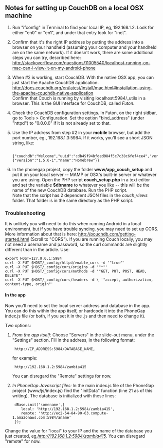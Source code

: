 ## Notes for setting up CouchDB on a local OSX machine

1. Run "ifconfig" in Terminal to find your local IP, eg, 192.168.1.2. Look for either "en0" or "en1", and under that entry look for "inet".

2. Confirm that it's the right IP address by putting the address into a browser on your handheld (assuming your computer and your handheld are on the same network). If it doesn't work, there are some additional steps you can try, described here: <http://stackoverflow.com/questions/11005540/localhost-running-on-mac-can-i-view-it-on-my-android-phone>

3. When #2 is working, start CouchDB. With the native OSX app, you can just start the Apache CouchDB application.   
<http://docs.couchdb.org/en/latest/install/mac.html#installation-using-the-apache-couchdb-native-application>   
Confirm that Couch is running by visiting localhost:5984/_utils in a browser. This is the GUI interface for CouchDB, called *Futon*.
	
4. Check the CouchDB configuration settings. In Futon, on the right sidbar, go to Tools > Configuration. Set the option "bind_address" (under "httpd") to "0.0.0.0" if it is not already set to that.

5. Use the IP address from step #2 in your **mobile** browser, but add the port number, eg., 192.168.1.3:5984. If it works, you'll see a short JSON string, like:

		{"couchdb":"Welcome","uuid":"cdb49f94bfded984f5c7c38c6fef4ce4","version":"1.5.0","vendor":{"version":"1.5.0-1","name":"Homebrew"}}

6. In the phonegap project, copy the folder **www/app_couch_setup** and put it on your local server -- MAMP or OSX's built-in server or whatever you are using. Open the PHP script **couch_setup.php** in a text editor and set the variable **$dbname** to whatever you like -- this will be the name of the new CouchDB database. Run the PHP script.    
Note that the script has 2 dependent JSON files in the *couch_views* folder. That folder is in the same directory as the PHP script.


### Troubleshooting
It is unlikely you will need to do this when running Android in a local environment, but if you have trouble syncing, you may need to set up CORS. More information about that is here: http://pouchdb.com/getting-started.html (Scroll to "CORS"). If you are running Couch locally, you may not need a username and password, so the curl commands are slightly different than in the article. Use:

	export HOST=127.0.0.1:5984
	curl -X PUT $HOST/_config/httpd/enable_cors -d '"true"'
	curl -X PUT $HOST/_config/cors/origins -d '"*"'
	curl -X PUT $HOST/_config/cors/methods -d '"GET, PUT, POST, HEAD, DELETE"'
	curl -X PUT $HOST/_config/cors/headers -d \ '"accept, authorization, content-type, origin"'

#### In the app
Now you'll need to set the local server address and database in the app. You can do this within the app itself, or hardcode it into the PhoneGap index.js file (or both, if you set it in the .js and then need to change it).

Two options:

1. *From the app itself:* Choose "Servers" in the slide-out menu, under the "Settings" section. Fill in the address, in the following format:

		http://IP_ADDRESS:5984/DATABASE_NAME, 
	for example:
	
		http://192.168.1.2:5984/zambia415 
	You can disregard the "Remote" settings for now.

2. *In PhoneGap Javascript files:* In the main index.js file of the PhoneGap project (www/js/index.js) find the "initData" function (line 21 as of this writing). The database is initialized with these lines: 

		dBase.init('somename',{
		   local: 'http://192.168.1.2:5984/zambia415',
		   remote: 'http://ec2-54-84-90-63.compute-1.amazonaws.com:5984/aname'
		});
Change the value for "local" to your IP and the name of the database you just created, eg,*http://192.168.1.2:5984/zambia415*. You can disregard "remote" for now.

